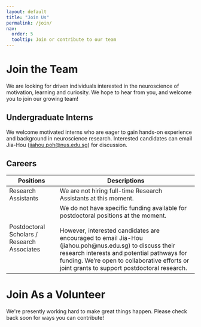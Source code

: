 ```yaml
---
layout: default
title: "Join Us"
permalink: /join/
nav:
  order: 5
  tooltip: Join or contribute to our team
---
```

# Join the Team

We are looking for driven individuals interested in the neuroscience of motivation, learning and curiosity. We hope to hear from you, and welcome you to join our growing team!

## Undergraduate Interns
We welcome motivated interns who are eager to gain hands-on experience and background in neuroscience research. Interested candidates can email Jia-Hou (jiahou.poh@nus.edu.sg) for discussion.

## Careers 
<table>
      <thead>
    <tr>
      <th>Positions</th>
      <th>Descriptions</th>
    </tr>
  </thead>
  <tbody>
    <tr>
      <td>Research Assistants</td>
      <td>We are not hiring full-time Research Assistants at this moment.</td>
    </tr>
    <tr>
      <td>Postdoctoral Scholars / Research Associates</td>
      <td>We do not have specific funding available for postdoctoral positions at the moment. <br> <br>
        However, interested candidates are encouraged to email Jia-Hou (jiahou.poh@nus.edu.sg) to discuss their research interests and potential pathways for funding. We’re open to collaborative efforts or joint grants to support postdoctoral research. </td>
    </tr>
  </tbody>
</table>

# Join As a Volunteer
We're presently working hard to make great things happen. Please check back soon for ways you can contribute!
